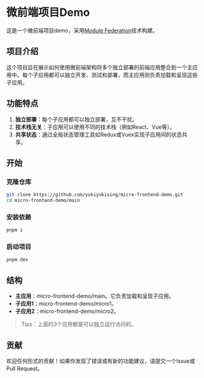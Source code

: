 # 微前端项目Demo

这是一个微前端项目demo，采用[Module Federation](https://webpack.js.org/concepts/module-federation/)技术构建。

## 项目介绍

这个项目旨在展示如何使用微前端架构将多个独立部署的前端应用整合到一个主应用中。每个子应用都可以独立开发、测试和部署，而主应用则负责加载和呈现这些子应用。

## 功能特点

1. **独立部署**：每个子应用都可以独立部署，互不干扰。
2. **技术栈无关**：子应用可以使用不同的技术栈（例如React、Vue等）。
3. **共享状态**：通过全局状态管理工具如Redux或Vuex实现子应用间的状态共享。

## 开始

### 克隆仓库

```bash
git clone https://github.com/yukiyukixing/micro-frontend-demo.git
cd micro-frontend-demo/main
```

### 安装依赖

```bash
pnpm i
```

### 启动项目

```bash
pnpm dev
```

## 结构

- **主应用**：micro-frontend-demo/main。它负责加载和呈现子应用。
- **子应用1**：micro-frontend-demo/micro1。
- **子应用2**：micro-frontend-demo/micro2。

>Tips：上面的3个应用都是可以独立运行访问的。

## 贡献

欢迎任何形式的贡献！如果你发现了错误或有新的功能建议，请提交一个Issue或Pull Request。
